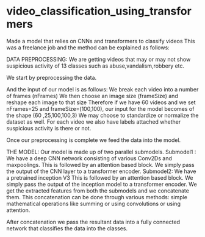 # video_classification_using_transformers
Made a model that relies on CNNs and transformers to classify videos
This was a freelance job and the method can be explained as follows:

DATA PREPROCESSING:
We are getting videos that may or may not show suspicious activity of 13 classes such as abuse,vandalism,robbery etc.

We start by preprocessing the data.

And the input of our model is as follows:
We break each video into a number of frames (nFrames)
We then choose an image size (frameSize) and reshape each image to that size
Therefore if we have 60 videos and we set nFrames=25 and frameSize=(100,100), our input for the model becomes of the shape (60 ,25,100,100,3) 
We may choose to standardize or normalize the dataset as well.
For each video we also have labels attached whether suspicious activity is there or not.

Once our preprocessing is complete we feed the data into the model.

THE MODEL:
Our model is made up of two parallel submodels.
Submodel1 :
We have a deep CNN network consisting of various Conv2Ds and maxpoolings.
This is followed by an attention based block. We simply pass the output of the CNN layer to a transformer encoder.
Submodel2:
We have a pretrained inception V3 
This is followed by an attention based block. We simply pass the output of the inception model to a transformer encoder.
We get the extracted features from both the submodels and we concatenate them.
This concatenation can be done through various methods: simple mathematical operations like summing or using convolutions or using attention.

After concatenation we pass the resultant data into a fully connected network that classifies the data into the classes.
